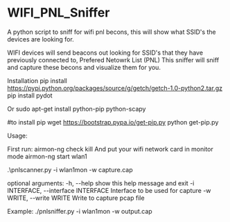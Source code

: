 # WIFI_PNL_Sniffer
A python script to sniff for wifi pnl becons, this will show what SSID's the devices are looking for.

WIFI devices will send beacons out looking for SSID's that they have previously connected to, Prefered Netowrk List (PNL)
This sniffer will sniff and capture these becons and visualize them for you.

Installation
pip install https://pypi.python.org/packages/source/g/getch/getch-1.0-python2.tar.gz
pip install pydot

Or
sudo apt-get install python-pip python-scapy

#to install pip
wget https://bootstrap.pypa.io/get-pip.py
python get-pip.py


Usage:

First run:
airmon-ng check kill
And put your wifi network card in monitor mode
airmon-ng start wlan1

.\pnlscanner.py -i wlan1mon -w capture.cap

optional arguments:
  -h, --help            show this help message and exit
  -i INTERFACE, --interface INTERFACE
                        Interface to be used for capture
  -w WRITE, --write WRITE
                        Write to capture pcap file

Example: ./pnlsniffer.py -i wlan1mon -w output.cap
